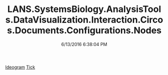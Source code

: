 ﻿---
title: LANS.SystemsBiology.AnalysisTools.DataVisualization.Interaction.Circos.Documents.Configurations.Nodes
date: 6/13/2016 6:38:04 PM
---

[Ideogram](T-LANS.SystemsBiology.AnalysisTools.DataVisualization.Interaction.Circos.Documents.Configurations.Nodes.Ideogram.html)
[Tick](T-LANS.SystemsBiology.AnalysisTools.DataVisualization.Interaction.Circos.Documents.Configurations.Nodes.Tick.html)
